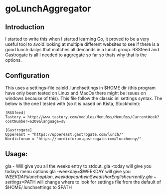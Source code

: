 # goLunchAggregator

## Introduction
I started to write this when I started learning Go, it proved to be a very useful tool to avoid
looking at multiple different websites to see if there is a good lunch dailys that matches
all demands in a lunch group. RSSfeed and Gastrogate is all I needed to aggregate
so far so thats why that is the options.

## Configuration
 This uses a settings-file caleld .lunchsettings in $HOME dir (this program have only been
   tested on Linux and MacOs there might be issues on windows because of this).
This file follow the classic ini settings syntax. The below is the one I tested with
(so it is based on Kista, Stockholm):

```
[RSSfeed]
Tastory = http://www.tastory.com/modules/MenuRss/MenuRss/CurrentWeek?costNumber=6209&language=sv

[Gastrogate]
Uppereast = "https://uppereast.gastrogate.com/lunch/"
Nordicforum = "https://nordicforum.gastrogate.com/lunchmeny/"
```

## Usage:
gla - Will give you all the weeks entry to stdout.
gla -today will give you todays menu options
gla -weekday=$WEEKDAY will give you $WEEKDAYs lunchoption, weekday can be in Swedish or English currently.
gla -settings=$PATH will change where to look for settings file from the default of $HOME/.lunchsettings to $PATH
